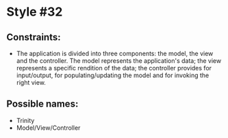 # Style #32

## Constraints:

* The application is divided into three components: the model, the view and the controller. The model represents the application's data; the view represents a specific rendition of the data; the controller provides for input/output, for populating/updating the model and for invoking the right view.

## Possible names:

* Trinity
* Model/View/Controller